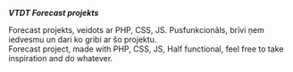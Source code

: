 ***VTDT Forecast projekts***

Forecast projekts, veidots ar PHP, CSS, JS. Pusfunkcionāls, brīvi ņem iedvesmu un dari ko gribi ar šo projektu.<br>
Forecast project, made with PHP, CSS, JS, Half functional, feel free to take inspiration and do whatever.
